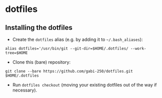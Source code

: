 # dotfiles

## Installing the dotfiles

* Create the `dotfiles` alias (e.g. by adding it to `~/.bash_aliases`):

```
alias dotfiles='/usr/bin/git --git-dir=$HOME/.dotfiles/ --work-tree=$HOME
```
* Clone this (bare) repository:

```
git clone --bare https://github.com/gabi-250/dotfiles.git $HOME/.dotfiles
```
* Run `dotfiles checkout` (moving your existing dotfiles out of the way if
  necessary).
